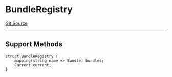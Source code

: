 # BundleRegistry
[Git Source](https://github.com/metacontract/mc/blob/main/src/devkit/registry/BundleRegistry.sol)

---------------------
Support Methods
-----------------------


```solidity
struct BundleRegistry {
    mapping(string name => Bundle) bundles;
    Current current;
}
```

